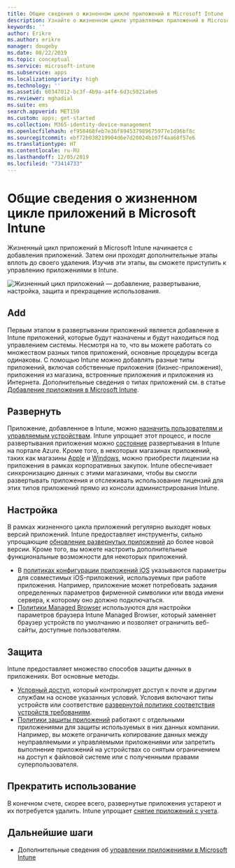 ```yaml
---
title: Общие сведения о жизненном цикле приложений в Microsoft Intune
description: Узнайте о жизненном цикле управляемых приложений в Microsoft Intune. Жизненный цикл приложения включает в себя добавление, развертывание, настройку, защиту и снятия с учета.
keywords: ''
author: Erikre
ms.author: erikre
manager: dougeby
ms.date: 08/22/2019
ms.topic: conceptual
ms.service: microsoft-intune
ms.subservice: apps
ms.localizationpriority: high
ms.technology: ''
ms.assetid: 60347012-bc3f-4b9a-a4f4-6d3c5021a6e6
ms.reviewer: mghadial
ms.suite: ems
search.appverid: MET150
ms.custom: apps; get-started
ms.collection: M365-identity-device-management
ms.openlocfilehash: ef958468feb7e36f894537989675977e1d96bf8c
ms.sourcegitcommit: ebf72b038219904d6e7d20024b107f4aa68f57e6
ms.translationtype: HT
ms.contentlocale: ru-RU
ms.lasthandoff: 12/05/2019
ms.locfileid: "73414733"
---
```

# <a name="overview-of-the-app-lifecycle-in-microsoft-intune"></a>Общие сведения о жизненном цикле приложений в Microsoft Intune

Жизненный цикл приложений в Microsoft Intune начинается с добавления приложений. Затем они проходят дополнительные этапы вплоть до своего удаления. Изучив эти этапы, вы сможете приступить к управлению приложениями в Intune.

![Жизненный цикл приложений — добавление, развертывание, настройка, защита и прекращение использования.](./media/app-lifecycle/app-lifecycle.png "Жизненный цикл приложений Intune")

## <a name="add"></a>Add

Первым этапом в развертывании приложений является добавление в Intune приложений, которые будут назначены и будут находиться под управлением системы. Несмотря на то, что вы можете работать со множеством разных типов приложений, основные процедуры всегда одинаковы. С помощью Intune можно добавлять разные типы приложений, включая собственные приложения (бизнес-приложения), приложения из магазина, встроенные приложения и приложения из Интернета. Дополнительные сведения о типах приложений см. в статье [Добавление приложения в Microsoft Intune](apps-add.md).

## <a name="deploy"></a>Развернуть

Приложение, добавленное в Intune, можно [назначить пользователям и управляемым устройствам](apps-deploy.md). Intune упрощает этот процесс, и после развертывания приложения можно [состояние](apps-monitor.md) развертывания в Intune на портале Azure. Кроме того, в некоторых магазинах приложений, таких как магазины [Apple](vpp-apps-ios.md) и [Windows](windows-store-for-business.md), можно приобрести лицензии на приложения в рамках корпоративных закупок. Intune обеспечивает синхронизацию данных с этими магазинами, чтобы вы смогли развертывать приложения и отслеживать использование лицензий для этих типов приложений прямо из консоли администрирования Intune.

## <a name="configure"></a>Настройка

В рамках жизненного цикла приложений регулярно выходят новых версий приложений. Intune предоставляет инструменты, сильно упрощающие [обновление развернутых приложений](apps-add.md) до более новой версии. Кроме того, вы можете настроить дополнительные функциональные возможности для некоторых приложений.

- В [политиках конфигурации приложений iOS](app-configuration-policies-use-ios.md) указываются параметры для совместимых iOS-приложений, используемых при работе приложения. Например, приложение может потребовать задания определенных параметров фирменной символики или ввода имени сервера, к которому оно должно подключаться.
- [Политики Managed Browser](app-configuration-managed-browser.md) используются для настройки параметров браузера Intune Managed Browser, который заменяет браузер устройств по умолчанию и позволяет ограничить веб-сайты, доступные пользователям.

## <a name="protect"></a>Защита

Intune предоставляет множество способов защиты данных в приложениях. Вот основные методы.

- [Условный доступ](../protect/conditional-access.md), который контролирует доступ к почте и другим службам на основе указанных условий. Условия включают типы устройств или соответствие [развернутой политике соответствия устройств требованиям](../protect/device-compliance-get-started.md).
- [Политики защиты приложений](app-protection-policy.md) работают с отдельными приложениями для защиты используемых в них данных компании. Например, вы можете ограничить копирование данных между неуправляемыми и управляемыми приложениями или запретить выполнение приложений на устройствах со снятым ограничением на доступ к файловой системе или с полученными правами суперпользователя.

## <a name="retire"></a>Прекратить использование

В конечном счете, скорее всего, развернутые приложения устареют и их потребуется удалить. Intune упрощает [снятие приложений с учета](../remote-actions/device-management.md).

## <a name="next-steps"></a>Дальнейшие шаги

- Дополнительные сведения об [управлении приложениями в Microsoft Intune](app-management.md)
